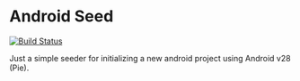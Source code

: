 # Android Seed

[![Build Status](https://travis-ci.com/bradyhouse/android-seed.svg?branch=master)](https://travis-ci.com/bradyhouse/android-seed)


Just a simple seeder for initializing a new android project using Android v28 (Pie). 


